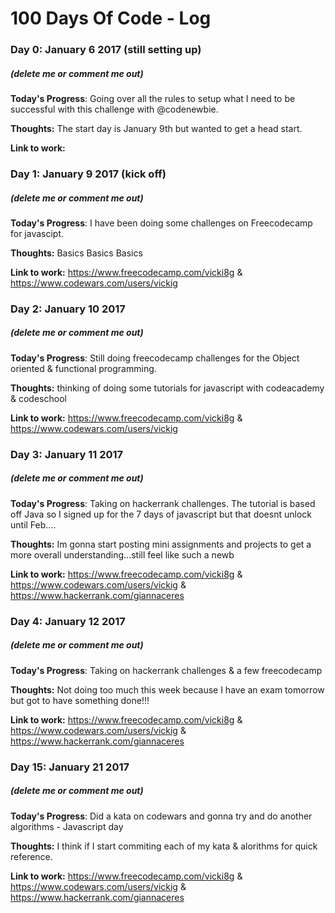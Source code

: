 # 100 Days Of Code - Log

### Day 0: January 6 2017 (still setting up)
##### (delete me or comment me out)

**Today's Progress**: Going over all the rules to setup what I need to be successful with this challenge with @codenewbie. 

**Thoughts:** The start day is January 9th but wanted to get a head start. 

**Link to work:** 

### Day 1: January 9 2017 (kick off)
##### (delete me or comment me out)

**Today's Progress**: I have been doing some challenges on Freecodecamp for javascipt. 

**Thoughts:** Basics Basics Basics 

**Link to work:** https://www.freecodecamp.com/vicki8g & https://www.codewars.com/users/vickig

### Day 2: January 10 2017 
##### (delete me or comment me out)

**Today's Progress**: Still doing freecodecamp challenges for the Object oriented & functional programming.

**Thoughts:** thinking of doing some tutorials for javascript with codeacademy & codeschool

**Link to work:** https://www.freecodecamp.com/vicki8g & https://www.codewars.com/users/vickig

### Day 3: January 11 2017 
##### (delete me or comment me out)

**Today's Progress**: Taking on hackerrank challenges. The tutorial is based off Java so I signed up for the 7 days of javascript but that doesnt unlock until Feb....

**Thoughts:** Im gonna start posting mini assignments and projects to get a more overall understanding...still feel like such a newb

**Link to work:** https://www.freecodecamp.com/vicki8g & https://www.codewars.com/users/vickig & https://www.hackerrank.com/giannaceres

### Day 4: January 12 2017 
##### (delete me or comment me out)

**Today's Progress**: Taking on hackerrank challenges & a few freecodecamp 

**Thoughts:** Not doing too much this week because I have an exam tomorrow but got to have something done!!!

**Link to work:** https://www.freecodecamp.com/vicki8g & https://www.codewars.com/users/vickig & https://www.hackerrank.com/giannaceres

### Day 15: January 21 2017 
##### (delete me or comment me out)

**Today's Progress**: Did a kata on codewars and gonna try and do another algorithms - Javascript day

**Thoughts:** I think if I start commiting each of my kata & alorithms for quick reference.

**Link to work:** https://www.freecodecamp.com/vicki8g & https://www.codewars.com/users/vickig & https://www.hackerrank.com/giannaceres
